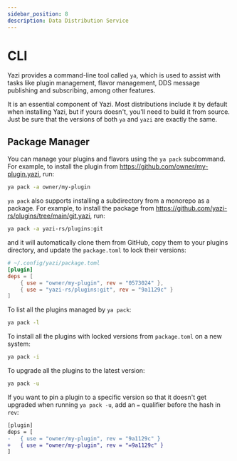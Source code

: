 ```yaml
---
sidebar_position: 8
description: Data Distribution Service
---
```


# CLI

Yazi provides a command-line tool called `ya`, which is used to assist with tasks like plugin management, flavor management, DDS message publishing and subscribing, among other features.

It is an essential component of Yazi. Most distributions include it by default when installing Yazi, but if yours doesn't, you'll need to build it from source. Just be sure that the versions of both `ya` and `yazi` are exactly the same.

## Package Manager

You can manage your plugins and flavors using the `ya pack` subcommand. For example, to install the plugin from https://github.com/owner/my-plugin.yazi, run:

```sh
ya pack -a owner/my-plugin
```

`ya pack` also supports installing a subdirectory from a monorepo as a package. For example, to install the package from https://github.com/yazi-rs/plugins/tree/main/git.yazi, run:

```sh
ya pack -a yazi-rs/plugins:git
```

and it will automatically clone them from GitHub, copy them to your plugins directory, and update the `package.toml` to lock their versions:

```toml
# ~/.config/yazi/package.toml
[plugin]
deps = [
	{ use = "owner/my-plugin", rev = "0573024" },
	{ use = "yazi-rs/plugins:git", rev = "9a1129c" }
]
```

To list all the plugins managed by `ya pack`:

```sh
ya pack -l
```

To install all the plugins with locked versions from `package.toml` on a new system:

```sh
ya pack -i
```

To upgrade all the plugins to the latest version:

```sh
ya pack -u
```

If you want to pin a plugin to a specific version so that it doesn't get upgraded when running `ya pack -u`, add an `=` qualifier before the hash in `rev`:

```diff
[plugin]
deps = [
-	{ use = "owner/my-plugin", rev = "9a1129c" }
+	{ use = "owner/my-plugin", rev = "=9a1129c" }
]
```
